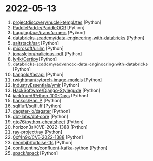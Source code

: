 # 2022-05-13

1. [projectdiscovery/nuclei-templates](https://github.com/projectdiscovery/nuclei-templates "Community curated list of templates for the nuclei engine to find security vulnerabilities.") [Python]
2. [PaddlePaddle/PaddleOCR](https://github.com/PaddlePaddle/PaddleOCR "Awesome multilingual OCR toolkits based on PaddlePaddle (practical ultra lightweight OCR system, support 80+ languages recognition, provide data annotation and synthesis tools, support training and deployment among server, mobile, embedded and IoT devices)") [Python]
3. [huggingface/transformers](https://github.com/huggingface/transformers "🤗 Transformers: State-of-the-art Machine Learning for Pytorch, TensorFlow, and JAX.") [Python]
4. [databricks-academy/data-engineering-with-databricks](https://github.com/databricks-academy/data-engineering-with-databricks "") [Python]
5. [saltstack/salt](https://github.com/saltstack/salt "Software to automate the management and configuration of any infrastructure or application at scale. Get access to the Salt software package repository here:") [Python]
6. [microsoft/unilm](https://github.com/microsoft/unilm "Large-scale Self-supervised Pre-training Across Tasks, Languages, and Modalities") [Python]
7. [jonaslejon/malicious-pdf](https://github.com/jonaslejon/malicious-pdf "💀 Generate a bunch of malicious pdf files with phone-home functionality. Can be used with Burp Collaborator or Interact.sh") [Python]
8. [ly4k/Certipy](https://github.com/ly4k/Certipy "Tool for Active Directory Certificate Services enumeration and abuse") [Python]
9. [databricks-academy/advanced-data-engineering-with-databricks](https://github.com/databricks-academy/advanced-data-engineering-with-databricks "") [Python]
10. [tiangolo/fastapi](https://github.com/tiangolo/fastapi "FastAPI framework, high performance, easy to learn, fast to code, ready for production") [Python]
11. [rwightman/pytorch-image-models](https://github.com/rwightman/pytorch-image-models "PyTorch image models, scripts, pretrained weights -- ResNet, ResNeXT, EfficientNet, EfficientNetV2, NFNet, Vision Transformer, MixNet, MobileNet-V3/V2, RegNet, DPN, CSPNet, and more") [Python]
12. [IndustryEssentials/ymir](https://github.com/IndustryEssentials/ymir "YMIR, a streamlined model development product.") [Python]
13. [HackSoftware/Django-Styleguide](https://github.com/HackSoftware/Django-Styleguide "Django styleguide used in HackSoft projects") [Python]
14. [jackfrued/Python-100-Days](https://github.com/jackfrued/Python-100-Days "Python - 100天从新手到大师") [Python]
15. [hankcs/HanLP](https://github.com/hankcs/HanLP "中文分词 词性标注 命名实体识别 依存句法分析 成分句法分析 语义依存分析 语义角色标注 指代消解 风格转换 语义相似度 新词发现 关键词短语提取 自动摘要 文本分类聚类 拼音简繁转换 自然语言处理") [Python]
16. [sqlfluff/sqlfluff](https://github.com/sqlfluff/sqlfluff "A SQL linter and auto-formatter for Humans") [Python]
17. [dagster-io/dagster](https://github.com/dagster-io/dagster "An orchestration platform for the development, production, and observation of data assets.") [Python]
18. [dbt-labs/dbt-core](https://github.com/dbt-labs/dbt-core "dbt enables data analysts and engineers to transform their data using the same practices that software engineers use to build applications.") [Python]
19. [gto76/python-cheatsheet](https://github.com/gto76/python-cheatsheet "Comprehensive Python Cheatsheet") [Python]
20. [horizon3ai/CVE-2022-1388](https://github.com/horizon3ai/CVE-2022-1388 "POC for CVE-2022-1388") [Python]
21. [ray-project/ray](https://github.com/ray-project/ray "An open source framework that provides a simple, universal API for building distributed applications. Ray is packaged with RLlib, a scalable reinforcement learning library, and Tune, a scalable hyperparameter tuning library.") [Python]
22. [0xf4n9x/CVE-2022-1388](https://github.com/0xf4n9x/CVE-2022-1388 "CVE-2022-1388 F5 BIG-IP iControl REST Auth Bypass RCE") [Python]
23. [neonbjb/tortoise-tts](https://github.com/neonbjb/tortoise-tts "A multi-voice TTS system trained with an emphasis on quality") [Python]
24. [confluentinc/confluent-kafka-python](https://github.com/confluentinc/confluent-kafka-python "Confluent's Kafka Python Client") [Python]
25. [spack/spack](https://github.com/spack/spack "A flexible package manager that supports multiple versions, configurations, platforms, and compilers.") [Python]
